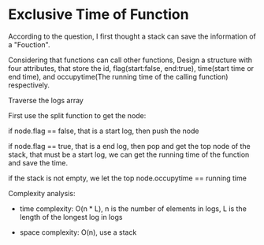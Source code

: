 # Exclusive Time of Function

According to the question, I first thought a stack can save the information of a "Fouction".

Considering that functions can call other functions, Design a structure with four attributes, that store the id, flag(start:false, end:true), time(start time or end time), and occupytime(The running time of the calling function) respectively.

Traverse the logs array

First use the split function to get the node:

if node.flag == false, that is a start log, then push the node 

if node.flag == true, that is a end log, then pop and get the top node of the stack, that must be a start log, we can get the running time of the function and save the time.

if the stack is not empty, we let the top node.occupytime == running time 

Complexity analysis:
- time complexity: O(n * L), n is  the number of elements in logs, L is the length of the longest log in logs

- space complexity: O(n), use a stack

